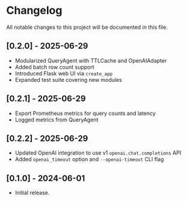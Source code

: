 # Changelog

All notable changes to this project will be documented in this file.

## [0.2.0] - 2025-06-29
- Modularized QueryAgent with TTLCache and OpenAIAdapter
- Added batch row count support
- Introduced Flask web UI via `create_app`
- Expanded test suite covering new modules

## [0.2.1] - 2025-06-29
- Export Prometheus metrics for query counts and latency
- Logged metrics from QueryAgent

## [0.2.2] - 2025-06-29
- Updated OpenAI integration to use v1 ``openai.chat.completions`` API
- Added ``openai_timeout`` option and ``--openai-timeout`` CLI flag

## [0.1.0] - 2024-06-01
- Initial release.

